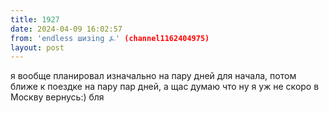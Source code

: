 ```yaml
---
title: 1927
date: 2024-04-09 16:02:57
from: 'endless шизing ⍼' (channel1162404975)
layout: post
---
```


я вообще планировал изначально на пару дней для начала, потом ближе к поездке на пару пар дней, а щас думаю что ну я уж не скоро в Москву вернусь:) бля
